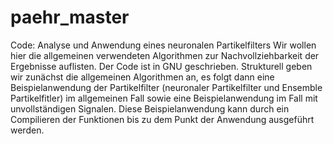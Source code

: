 # paehr_master
Code: Analyse und Anwendung eines neuronalen Partikelfilters
Wir wollen hier die allgemeinen verwendeten Algorithmen zur Nachvollziehbarkeit der Ergebnisse auflisten. Der Code ist in GNU  geschrieben. Strukturell geben wir zunächst die allgemeinen Algorithmen an, es folgt dann eine Beispielanwendung der Partikelfilter (neuronaler Partikelfilter und Ensemble Partikelfitler) im allgemeinen Fall sowie eine Beispielanwendung im Fall mit unvollständigen Signalen. Diese Beispielanwendung kann durch ein Compilieren der Funktionen bis zu dem Punkt der Anwendung ausgeführt werden. 
